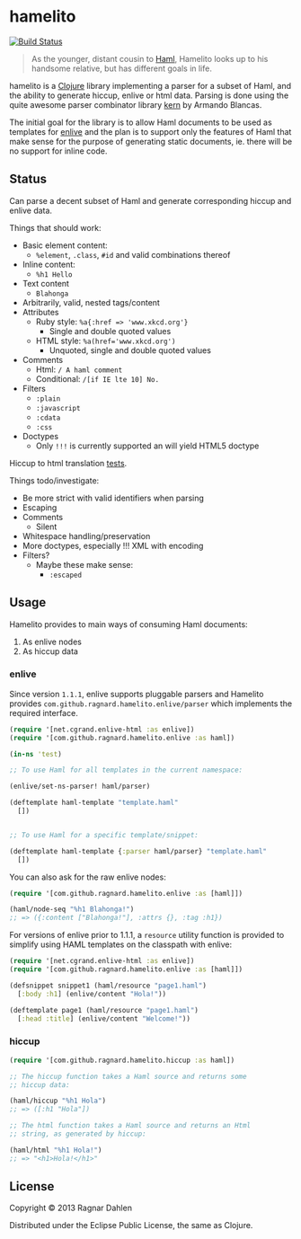 # hamelito

[![Build Status](https://travis-ci.org/ragnard/hamelito.png?branch=master)](https://travis-ci.org/ragnard/hamelito)

> As the younger, distant cousin to [Haml](http://haml.info/), Hamelito
> looks up to his handsome relative, but has different goals in life.

hamelito is a [Clojure](http://www.clojure.org) library implementing a
parser for a subset of Haml, and the ability to generate hiccup,
enlive or html data. Parsing is done using the quite awesome parser
combinator library [kern](https://github.com/blancas/kern/) by Armando
Blancas.

The initial goal for the library is to allow Haml documents to be used
as templates for [enlive](http://github.com/cgrand/enlive) and the
plan is to support only the features of Haml that make sense for the
purpose of generating static documents, ie. there will be no support
for inline code.

## Status

Can parse a decent subset of Haml and generate corresponding hiccup
and enlive data.

Things that should work:
- Basic element content:
  - `%element`, `.class`, `#id` and valid combinations thereof
- Inline content:
  - `%h1 Hello`
- Text content
  - `Blahonga`
- Arbitrarily, valid, nested tags/content
- Attributes
  - Ruby style: `%a{:href => 'www.xkcd.org'}`
    - Single and double quoted values
  - HTML style: `%a(href='www.xkcd.org')`
    - Unquoted, single and double quoted values
- Comments
  - Html: `/ A haml comment`
  - Conditional: `/[if IE lte 10] No.`
- Filters
  - `:plain`
  - `:javascript`
  - `:cdata`
  - `:css`
- Doctypes 
  - Only `!!!` is currently supported an will yield HTML5 doctype

Hiccup to html translation [tests](https://github.com/ragnard/hamelito/blob/master/test/hamelito/hiccup_test.clj).

Things todo/investigate:
- Be more strict with valid identifiers when parsing
- Escaping
- Comments
  - Silent
- Whitespace handling/preservation
- More doctypes, especially !!! XML with encoding
- Filters?
  - Maybe these make sense:
    - `:escaped`

## Usage

Hamelito provides to main ways of consuming Haml documents:

1. As enlive nodes
2. As hiccup data

### enlive

Since version `1.1.1`, enlive supports pluggable parsers and Hamelito
provides `com.github.ragnard.hamelito.enlive/parser` which implements
the required interface.

```clojure
(require '[net.cgrand.enlive-html :as enlive])
(require '[com.github.ragnard.hamelito.enlive :as haml])

(in-ns 'test)

;; To use Haml for all templates in the current namespace:

(enlive/set-ns-parser! haml/parser)

(deftemplate haml-template "template.haml"
  [])


;; To use Haml for a specific template/snippet:

(deftemplate haml-template {:parser haml/parser} "template.haml"
  [])
```

You can also ask for the raw enlive nodes:

```clojure
(require '[com.github.ragnard.hamelito.enlive :as [haml]])

(haml/node-seq "%h1 Blahonga!")
;; => ({:content ["Blahonga!"], :attrs {}, :tag :h1})
```

For versions of enlive prior to 1.1.1, a `resource` utility 
function is provided to simplify using HAML templates on the 
classpath with enlive:

```clojure
(require '[net.cgrand.enlive-html :as enlive])
(require '[com.github.ragnard.hamelito.enlive :as [haml]])

(defsnippet snippet1 (haml/resource "page1.haml")
  [:body :h1] (enlive/content "Hola!"))

(deftemplate page1 (haml/resource "page1.haml")
  [:head :title] (enlive/content "Welcome!"))
```

### hiccup

```clojure
(require '[com.github.ragnard.hamelito.hiccup :as haml])

;; The hiccup function takes a Haml source and returns some 
;; hiccup data:

(haml/hiccup "%h1 Hola")
;; => ([:h1 "Hola"])

;; The html function takes a Haml source and returns an Html 
;; string, as generated by hiccup:

(haml/html "%h1 Hola!")
;; => "<h1>Hola!</h1>"
```

## License

Copyright © 2013 Ragnar Dahlen

Distributed under the Eclipse Public License, the same as Clojure.
